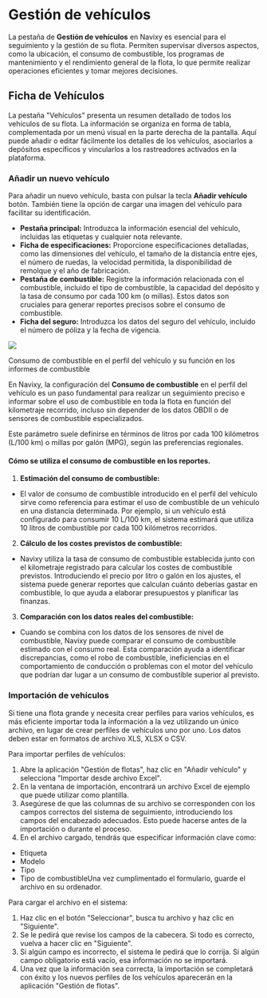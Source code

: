 # Gestión de vehículos

La pestaña de **Gestión de vehículos** en Navixy es esencial para el seguimiento y la gestión de su flota. Permiten supervisar diversos aspectos, como la ubicación, el consumo de combustible, los programas de mantenimiento y el rendimiento general de la flota, lo que permite realizar operaciones eficientes y tomar mejores decisiones.

## Ficha de Vehículos

La pestaña "Vehículos" presenta un resumen detallado de todos los vehículos de su flota. La información se organiza en forma de tabla, complementada por un menú visual en la parte derecha de la pantalla. Aquí puede añadir o editar fácilmente los detalles de los vehículos, asociarlos a depósitos específicos y vincularlos a los rastreadores activados en la plataforma.

### Añadir un nuevo vehículo

Para añadir un nuevo vehículo, basta con pulsar la tecla **Añadir vehículo** botón. También tiene la opción de cargar una imagen del vehículo para facilitar su identificación.

* **Pestaña principal:** Introduzca la información esencial del vehículo, incluidas las etiquetas y cualquier nota relevante.
* **Ficha de especificaciones:** Proporcione especificaciones detalladas, como las dimensiones del vehículo, el tamaño de la distancia entre ejes, el número de ruedas, la velocidad permitida, la disponibilidad de remolque y el año de fabricación.
* **Pestaña de combustible:** Registre la información relacionada con el combustible, incluido el tipo de combustible, la capacidad del depósito y la tasa de consumo por cada 100 km (o millas). Estos datos son cruciales para generar reportes precisos sobre el consumo de combustible.
* **Ficha del seguro:** Introduzca los datos del seguro del vehículo, incluido el número de póliza y la fecha de vigencia.

![](https://squaregps.atlassian.net/wiki/images/icons/grey_arrow_down.png)

Consumo de combustible en el perfil del vehículo y su función en los informes de combustible

En Navixy, la configuración del **Consumo de combustible** en el perfil del vehículo es un paso fundamental para realizar un seguimiento preciso e informar sobre el uso de combustible en toda la flota en función del kilometraje recorrido, incluso sin depender de los datos OBDII o de sensores de combustible especializados.

Este parámetro suele definirse en términos de litros por cada 100 kilómetros (L/100 km) o millas por galón (MPG), según las preferencias regionales.

#### Cómo se utiliza el consumo de combustible en los reportes.

1. **Estimación del consumo de combustible:**

* El valor de consumo de combustible introducido en el perfil del vehículo sirve como referencia para estimar el uso de combustible de un vehículo en una distancia determinada. Por ejemplo, si un vehículo está configurado para consumir 10 L/100 km, el sistema estimará que utiliza 10 litros de combustible por cada 100 kilómetros recorridos.

2. **Cálculo de los costes previstos de combustible:**

* Navixy utiliza la tasa de consumo de combustible establecida junto con el kilometraje registrado para calcular los costes de combustible previstos. Introduciendo el precio por litro o galón en los ajustes, el sistema puede generar reportes que calculan cuánto deberías gastar en combustible, lo que ayuda a elaborar presupuestos y planificar las finanzas.

3. **Comparación con los datos reales del combustible:**

* Cuando se combina con los datos de los sensores de nivel de combustible, Navixy puede comparar el consumo de combustible estimado con el consumo real. Esta comparación ayuda a identificar discrepancias, como el robo de combustible, ineficiencias en el comportamiento de conducción o problemas con el motor del vehículo que podrían dar lugar a un consumo de combustible superior al previsto.

### Importación de vehículos

Si tiene una flota grande y necesita crear perfiles para varios vehículos, es más eficiente importar toda la información a la vez utilizando un único archivo, en lugar de crear perfiles de vehículos uno por uno. Los datos deben estar en formatos de archivo XLS, XLSX o CSV.

Para importar perfiles de vehículos:

1. Abre la aplicación "Gestión de flotas", haz clic en "Añadir vehículo" y selecciona "Importar desde archivo Excel".
2. En la ventana de importación, encontrará un archivo Excel de ejemplo que puede utilizar como plantilla.
3. Asegúrese de que las columnas de su archivo se corresponden con los campos correctos del sistema de seguimiento, introduciendo los campos del encabezado adecuados. Esto puede hacerse antes de la importación o durante el proceso.
4. En el archivo cargado, tendrás que especificar información clave como:

* Etiqueta
* Modelo
* Tipo
* Tipo de combustibleUna vez cumplimentado el formulario, guarde el archivo en su ordenador.

Para cargar el archivo en el sistema:

1. Haz clic en el botón "Seleccionar", busca tu archivo y haz clic en "Siguiente".
2. Se le pedirá que revise los campos de la cabecera. Si todo es correcto, vuelva a hacer clic en "Siguiente".
3. Si algún campo es incorrecto, el sistema le pedirá que lo corrija. Si algún campo obligatorio está vacío, esa información no se importará.
4. Una vez que la información sea correcta, la importación se completará con éxito y los nuevos perfiles de los vehículos aparecerán en la aplicación "Gestión de flotas".

